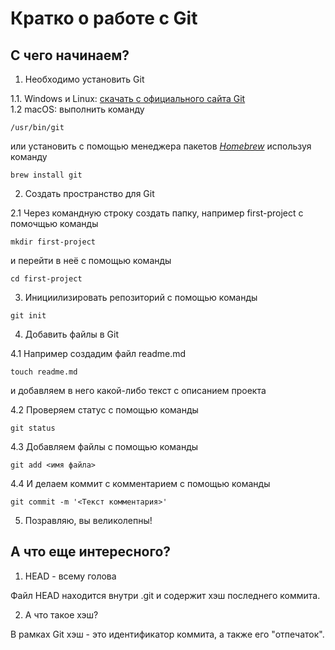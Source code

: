 # Кратко о работе с Git

## C чего начинаем?

1. Необходимо установить Git  

1.1. Windows и Linux: [скачать с официального сайта Git](https://git-scm.com/download/win)  
1.2 macOS: выполнить команду  
```
/usr/bin/git
```  
или установить с помощью менеджера пакетов [*Homebrew*](https://brew.sh/) используя команду  
 ``` 
 brew install git 
 ```

 2. Создать пространство для Git  

 2.1 Через командную строку создать папку, например first-project с помочщью команды  
 ```
 mkdir first-project
 ```  
 и перейти в неё с помощью команды  
 ```
 cd first-project
 ```  

 3. Инициилизировать репозиторий с помощью команды 
 
 ```
 git init
 ```  

 4. Добавить файлы в Git  

 4.1 Например создадим файл readme.md  
 ```
 touch readme.md
 ```  
 и добавляем в него какой-либо текст с описанием проекта  

 4.2 Проверяем статус с помощью команды  
 ```
 git status
 ```  

 4.3 Добавляем файлы с помощью команды  
 ```
 git add <имя файла>
 ```  

 4.4 И делаем коммит с комментарием с помощью команды
 ```
 git commit -m '<Текст комментария>'
 ```

 5. Позравляю, вы великолепны!

## А что еще интересного?

1. HEAD - всему голова  

Файл HEAD находится внутри .git и содержит хэш последнего коммита.  

2. А что такое хэш?  

В рамках Git хэш - это идентификатор коммита, а также его "отпечаток".